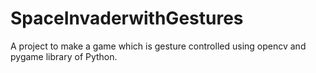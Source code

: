 # SpaceInvaderwithGestures
A project to make a game which is gesture controlled using opencv and pygame library of Python.
